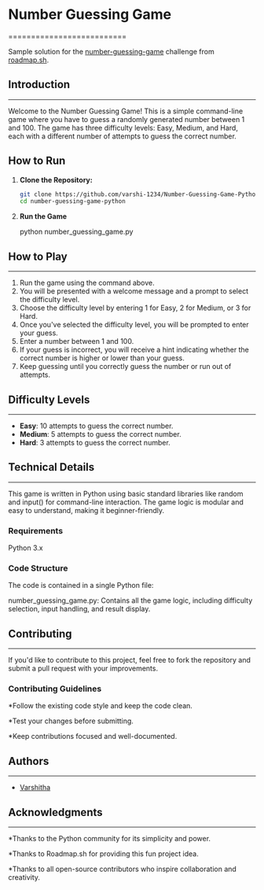 # Number Guessing Game
==========================

Sample solution for the [number-guessing-game](https://roadmap.sh/projects/number-guessing-game) challenge from [roadmap.sh](https://roadmap.sh).

## Introduction
---------------

Welcome to the Number Guessing Game! This is a simple command-line game where you have to guess a randomly generated number between 1 and 100. The game has three difficulty levels: Easy, Medium, and Hard, each with a different number of attempts to guess the correct number.

## How to Run

1. **Clone the Repository:**

   ```bash
   git clone https://github.com/varshi-1234/Number-Guessing-Game-Python.git
   cd number-guessing-game-python
   
2. **Run the Game**
   
   python number_guessing_game.py

## How to Play
--------------

1. Run the game using the command above.
2. You will be presented with a welcome message and a prompt to select the difficulty level.
3. Choose the difficulty level by entering 1 for Easy, 2 for Medium, or 3 for Hard.
4. Once you've selected the difficulty level, you will be prompted to enter your guess.
5. Enter a number between 1 and 100.
6. If your guess is incorrect, you will receive a hint indicating whether the correct number is higher or lower than your guess.
7. Keep guessing until you correctly guess the number or run out of attempts.

## Difficulty Levels
-------------------

* **Easy**: 10 attempts to guess the correct number.
* **Medium**: 5 attempts to guess the correct number.
* **Hard**: 3 attempts to guess the correct number.

## Technical Details
--------------------

This game is written in Python using basic standard libraries like random and input() for command-line interaction. The game logic is modular and easy to understand, making it beginner-friendly.

### Requirements

Python 3.x

### Code Structure

The code is contained in a single Python file:

number_guessing_game.py: Contains all the game logic, including difficulty selection, input handling, and result display.


## Contributing
--------------

If you'd like to contribute to this project, feel free to fork the repository and submit a pull request with your improvements.

### Contributing Guidelines

*Follow the existing code style and keep the code clean.

*Test your changes before submitting.

*Keep contributions focused and well-documented.

## Authors
---------

* [Varshitha](https://github.com/varshi-1234)

## Acknowledgments
---------------

*Thanks to the Python community for its simplicity and power.

*Thanks to Roadmap.sh for providing this fun project idea.

*Thanks to all open-source contributors who inspire collaboration and creativity.
